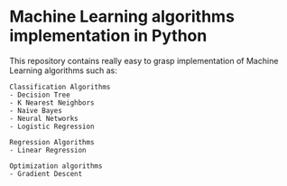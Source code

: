 ﻿# Machine Learning algorithms implementation in Python

This repository contains really easy to grasp implementation of Machine Learning algorithms such as:

	Classification Algorithms
	- Decision Tree
	- K Nearest Neighbors
	- Naive Bayes
	- Neural Networks
	- Logistic Regression
  
	Regression Algorithms
	- Linear Regression
 
 	Optimization algorithms
	- Gradient Descent
